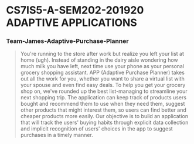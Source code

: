 # CS7IS5-A-SEM202-201920 ADAPTIVE APPLICATIONS

### Team-James-Adaptive-Purchase-Planner

> You're running to the store after work but realize you left your list at home (ugh). Instead of standing in the dairy aisle wondering how much milk you have left, next time use your phone as your personal grocery shopping assistant. APP (Adaptive Purchase Planner) takes out all the work for you, whether you want to share a virtual list with your spouse and even find easy deals. To help you get your grocery shop on, we've rounded up the best list-managing to streamline your next shopping trip.
The application can keep track of products users bought and recommend them to use when they need them, suggest other products that might interest them, so users can find better and cheaper products more easily.
Our objective is to build an application that will track the users' buying habits through explicit data collection and implicit recognition of users' choices in the app to suggest purchases in a timely manner.
